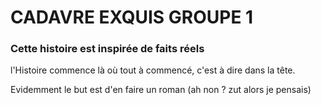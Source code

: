 # CADAVRE EXQUIS GROUPE 1

### Cette histoire est inspirée de faits réels

l'Histoire commence là où tout à commencé, c'est à dire dans la tête.

Evidemment le but est d'en faire un roman (ah non ? zut alors je pensais)
